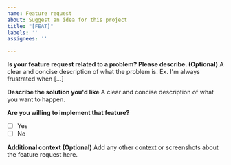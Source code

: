 ```yaml
---
name: Feature request
about: Suggest an idea for this project
title: "[FEAT]"
labels: ''
assignees: ''

---
```


**Is your feature request related to a problem? Please describe. (Optional)**
A clear and concise description of what the problem is. Ex. I'm always frustrated when [...]

**Describe the solution you'd like**
A clear and concise description of what you want to happen.

**Are you willing to implement that feature?**
- [ ] Yes
- [ ] No

**Additional context (Optional)**
Add any other context or screenshots about the feature request here.
